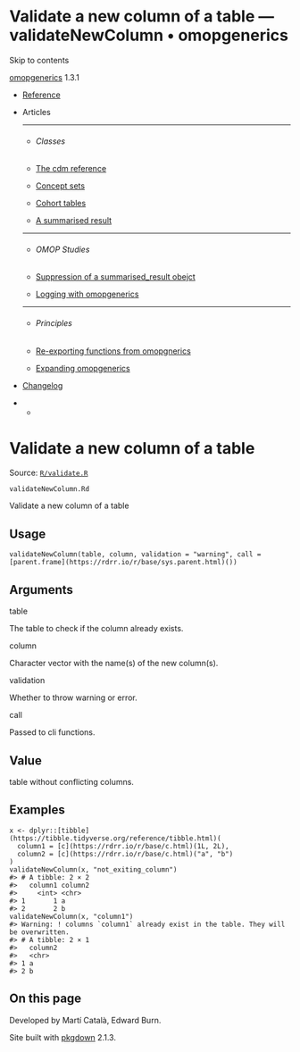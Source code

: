 # Validate a new column of a table — validateNewColumn • omopgenerics

Skip to contents

[omopgenerics](../index.html) 1.3.1

  * [Reference](../reference/index.html)
  * Articles
    * * * *

    * ###### Classes

    * [The cdm reference](../articles/cdm_reference.html)
    * [Concept sets](../articles/codelists.html)
    * [Cohort tables](../articles/cohorts.html)
    * [A summarised result](../articles/summarised_result.html)
    * * * *

    * ###### OMOP Studies

    * [Suppression of a summarised_result obejct](../articles/suppression.html)
    * [Logging with omopgenerics](../articles/logging.html)
    * * * *

    * ###### Principles

    * [Re-exporting functions from omopgnerics](../articles/reexport.html)
    * [Expanding omopgenerics](../articles/expanding_omopgenerics.html)
  * [Changelog](../news/index.html)


  *   * [](https://github.com/darwin-eu/omopgenerics/)



# Validate a new column of a table

Source: [`R/validate.R`](https://github.com/darwin-eu/omopgenerics/blob/v1.3.1/R/validate.R)

`validateNewColumn.Rd`

Validate a new column of a table

## Usage
    
    
    validateNewColumn(table, column, validation = "warning", call = [parent.frame](https://rdrr.io/r/base/sys.parent.html)())

## Arguments

table
    

The table to check if the column already exists.

column
    

Character vector with the name(s) of the new column(s).

validation
    

Whether to throw warning or error.

call
    

Passed to cli functions.

## Value

table without conflicting columns.

## Examples
    
    
    x <- dplyr::[tibble](https://tibble.tidyverse.org/reference/tibble.html)(
      column1 = [c](https://rdrr.io/r/base/c.html)(1L, 2L),
      column2 = [c](https://rdrr.io/r/base/c.html)("a", "b")
    )
    validateNewColumn(x, "not_exiting_column")
    #> # A tibble: 2 × 2
    #>   column1 column2
    #>     <int> <chr>  
    #> 1       1 a      
    #> 2       2 b      
    validateNewColumn(x, "column1")
    #> Warning: ! columns `column1` already exist in the table. They will be overwritten.
    #> # A tibble: 2 × 1
    #>   column2
    #>   <chr>  
    #> 1 a      
    #> 2 b      
    
    

## On this page

Developed by Martí Català, Edward Burn.

Site built with [pkgdown](https://pkgdown.r-lib.org/) 2.1.3.
